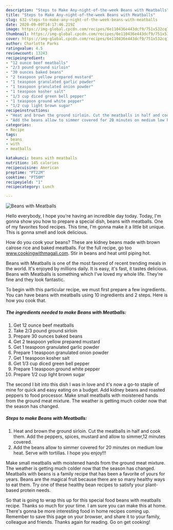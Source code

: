 ```yaml
---
description: "Steps to Make Any-night-of-the-week Beans with Meatballs"
title: "Steps to Make Any-night-of-the-week Beans with Meatballs"
slug: 632-steps-to-make-any-night-of-the-week-beans-with-meatballs
date: 2020-09-09T14:17:46.219Z
image: https://img-global.cpcdn.com/recipes/6e110436e443dcf9/751x532cq70/beans-with-meatballs-recipe-main-photo.jpg
thumbnail: https://img-global.cpcdn.com/recipes/6e110436e443dcf9/751x532cq70/beans-with-meatballs-recipe-main-photo.jpg
cover: https://img-global.cpcdn.com/recipes/6e110436e443dcf9/751x532cq70/beans-with-meatballs-recipe-main-photo.jpg
author: Charlotte Parks
ratingvalue: 4.5
reviewcount: 13243
recipeingredient:
- "12 ounce beef meatballs"
- "2/3 pound ground sirloin"
- "30 ounces baked beans"
- "2 teaspoon yellow prepared mustard"
- "1 teaspoon granulated garlic powder"
- "1 teaspoon granulated onion powder"
- "1 teaspoon kosher salt"
- "1/3 cup diced green bell pepper"
- "1 teaspoon ground white pepper"
- "1/2 cup light brown sugar"
recipeinstructions:
- "Heat and brown the ground sirloin. Cut the meatballs in half and cook them. Add the peppers, spices, mustard and allow to simmer,12 minutes covered."
- "Add the beans allow to simmer covered for 20 minutes on medium low heat. Serve with tortillas. I hope you enjoy!!!"
categories:
- Recipe
tags:
- beans
- with
- meatballs

katakunci: beans with meatballs 
nutrition: 145 calories
recipecuisine: American
preptime: "PT22M"
cooktime: "PT50M"
recipeyield: "1"
recipecategory: Lunch

---
```



![Beans with Meatballs](https://img-global.cpcdn.com/recipes/6e110436e443dcf9/751x532cq70/beans-with-meatballs-recipe-main-photo.jpg)

Hello everybody, I hope you're having an incredible day today. Today, I'm gonna show you how to prepare a special dish, beans with meatballs. One of my favorites food recipes. This time, I'm gonna make it a little bit unique. This is gonna smell and look delicious.

How do you cook your beans? These are kidney beans made with brown calrose rice and baked meatballs. For the full recipe, go too www.cookingwithmagali.com. Stir in beans and heat until piping hot.

Beans with Meatballs is one of the most favored of recent trending meals in the world. It's enjoyed by millions daily. It is easy, it's fast, it tastes delicious. Beans with Meatballs is something which I've loved my whole life. They're fine and they look fantastic.


To begin with this particular recipe, we must first prepare a few ingredients. You can have beans with meatballs using 10 ingredients and 2 steps. Here is how you cook that.

<!--inarticleads1-->

##### The ingredients needed to make Beans with Meatballs:

1. Get 12 ounce beef meatballs
1. Take 2/3 pound ground sirloin
1. Prepare 30 ounces baked beans
1. Get 2 teaspoon yellow prepared mustard
1. Get 1 teaspoon granulated garlic powder
1. Prepare 1 teaspoon granulated onion powder
1. Get 1 teaspoon kosher salt
1. Get 1/3 cup diced green bell pepper
1. Prepare 1 teaspoon ground white pepper
1. Prepare 1/2 cup light brown sugar


The second I bit into this dish I was in love and it&#39;s now a go-to staple of mine for quick and easy eating on a budget. Add kidney beans and roasted peppers to food processor. Make small meatballs with moistened hands from the ground meat mixture. The weather is getting much colder now that the season has changed. 

<!--inarticleads2-->

##### Steps to make Beans with Meatballs:

1. Heat and brown the ground sirloin. Cut the meatballs in half and cook them. Add the peppers, spices, mustard and allow to simmer,12 minutes covered.
1. Add the beans allow to simmer covered for 20 minutes on medium low heat. Serve with tortillas. I hope you enjoy!!!


Make small meatballs with moistened hands from the ground meat mixture. The weather is getting much colder now that the season has changed. Meatballs with beans is a family recipe that has been a favorite of yours for years. Beans are the magical fruit because there are so many healthy ways to eat them. Try one of these healthy bean recipes to satisfy your plant-based protein needs. 

So that is going to wrap this up for this special food beans with meatballs recipe. Thanks so much for your time. I am sure you can make this at home. There's gonna be more interesting food in home recipes coming up. Remember to save this page on your browser, and share it to your family, colleague and friends. Thanks again for reading. Go on get cooking!
